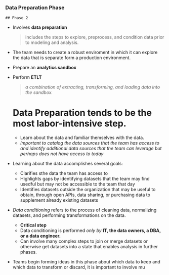 ### Data Preparation Phase
    ## Phase 2

* Involves **data preparation**
  > includes the steps to explore, preprocess, and condition data prior to modeling and analysis.
* The team needs to create a robust enviroment in which it can explore the data that is separate form a production environment.
* Prepare an **analytics sandbox**
* Perform **ETLT**
  >*a combination of extracting, transforming, and loading data into the sandbox.*

  # Data Preparation tends to be the most labor-intensive step.

  * Learn about the data and familiar themselves with the data.
  * *Important to catalog the data sources that the team has access to and identify additional data sources that the team can leverage but perhaps does not have access to today*
* Learning about the data accomplishes several goals:
    * Clarifies sthe data the team has access to
    * Highlights gaps by identifying datasets that the team may find usedful but may not be accessible to the team that day
    * Identifies datasets outside the organization that may be useful to obtain, through open APIs, data sharing, or purchasing data to supplement already existing datasets
* *Data conditioning* refers to the process of cleaning data, normalizing datasets, and performing transformations on the data.
    - **Critical step**
    -  Data conditioning is performed *only by* **IT, the data owners, a DBA, or a data engineer.**
    -  Can involve many complex steps to join or merge datasets or otherwise get datasets into a state that enables analysis in further phases.
* Teams begin forming ideas in this phase about which data to keep and which data to transform or discard, it is important to involve mu
